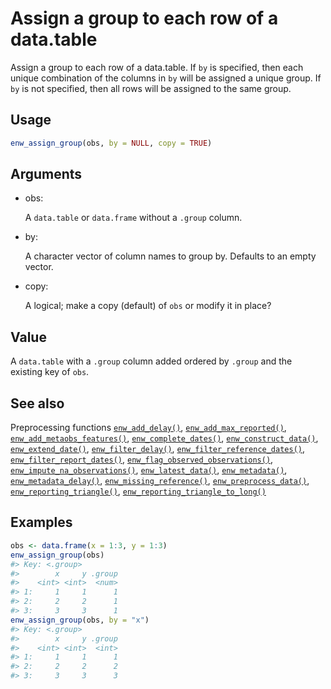 # Assign a group to each row of a data.table

Assign a group to each row of a data.table. If `by` is specified, then
each unique combination of the columns in `by` will be assigned a unique
group. If `by` is not specified, then all rows will be assigned to the
same group.

## Usage

``` r
enw_assign_group(obs, by = NULL, copy = TRUE)
```

## Arguments

- obs:

  A `data.table` or `data.frame` without a `.group` column.

- by:

  A character vector of column names to group by. Defaults to an empty
  vector.

- copy:

  A logical; make a copy (default) of `obs` or modify it in place?

## Value

A `data.table` with a `.group` column added ordered by `.group` and the
existing key of `obs`.

## See also

Preprocessing functions
[`enw_add_delay()`](https://package.epinowcast.org/dev/reference/enw_add_delay.md),
[`enw_add_max_reported()`](https://package.epinowcast.org/dev/reference/enw_add_max_reported.md),
[`enw_add_metaobs_features()`](https://package.epinowcast.org/dev/reference/enw_add_metaobs_features.md),
[`enw_complete_dates()`](https://package.epinowcast.org/dev/reference/enw_complete_dates.md),
[`enw_construct_data()`](https://package.epinowcast.org/dev/reference/enw_construct_data.md),
[`enw_extend_date()`](https://package.epinowcast.org/dev/reference/enw_extend_date.md),
[`enw_filter_delay()`](https://package.epinowcast.org/dev/reference/enw_filter_delay.md),
[`enw_filter_reference_dates()`](https://package.epinowcast.org/dev/reference/enw_filter_reference_dates.md),
[`enw_filter_report_dates()`](https://package.epinowcast.org/dev/reference/enw_filter_report_dates.md),
[`enw_flag_observed_observations()`](https://package.epinowcast.org/dev/reference/enw_flag_observed_observations.md),
[`enw_impute_na_observations()`](https://package.epinowcast.org/dev/reference/enw_impute_na_observations.md),
[`enw_latest_data()`](https://package.epinowcast.org/dev/reference/enw_latest_data.md),
[`enw_metadata()`](https://package.epinowcast.org/dev/reference/enw_metadata.md),
[`enw_metadata_delay()`](https://package.epinowcast.org/dev/reference/enw_metadata_delay.md),
[`enw_missing_reference()`](https://package.epinowcast.org/dev/reference/enw_missing_reference.md),
[`enw_preprocess_data()`](https://package.epinowcast.org/dev/reference/enw_preprocess_data.md),
[`enw_reporting_triangle()`](https://package.epinowcast.org/dev/reference/enw_reporting_triangle.md),
[`enw_reporting_triangle_to_long()`](https://package.epinowcast.org/dev/reference/enw_reporting_triangle_to_long.md)

## Examples

``` r
obs <- data.frame(x = 1:3, y = 1:3)
enw_assign_group(obs)
#> Key: <.group>
#>        x     y .group
#>    <int> <int>  <num>
#> 1:     1     1      1
#> 2:     2     2      1
#> 3:     3     3      1
enw_assign_group(obs, by = "x")
#> Key: <.group>
#>        x     y .group
#>    <int> <int>  <int>
#> 1:     1     1      1
#> 2:     2     2      2
#> 3:     3     3      3
```
